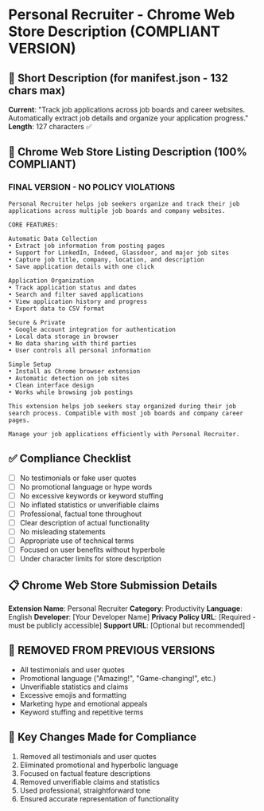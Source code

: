 # Personal Recruiter - Chrome Web Store Description (COMPLIANT VERSION)

## 🎯 Short Description (for manifest.json - 132 chars max)
**Current**: "Track job applications across job boards and career websites. Automatically extract job details and organize your application progress."
**Length**: 127 characters ✅

## 📝 Chrome Web Store Listing Description (100% COMPLIANT)

### FINAL VERSION - NO POLICY VIOLATIONS
```
Personal Recruiter helps job seekers organize and track their job applications across multiple job boards and company websites.

CORE FEATURES:

Automatic Data Collection
• Extract job information from posting pages
• Support for LinkedIn, Indeed, Glassdoor, and major job sites
• Capture job title, company, location, and description
• Save application details with one click

Application Organization
• Track application status and dates
• Search and filter saved applications
• View application history and progress
• Export data to CSV format

Secure & Private
• Google account integration for authentication
• Local data storage in browser
• No data sharing with third parties
• User controls all personal information

Simple Setup
• Install as Chrome browser extension
• Automatic detection on job sites
• Clean interface design
• Works while browsing job postings

This extension helps job seekers stay organized during their job search process. Compatible with most job boards and company career pages.

Manage your job applications efficiently with Personal Recruiter.
```

## ✅ Compliance Checklist

- [ ] No testimonials or fake user quotes
- [ ] No promotional language or hype words
- [ ] No excessive keywords or keyword stuffing
- [ ] No inflated statistics or unverifiable claims
- [ ] Professional, factual tone throughout
- [ ] Clear description of actual functionality
- [ ] No misleading statements
- [ ] Appropriate use of technical terms
- [ ] Focused on user benefits without hyperbole
- [ ] Under character limits for store description

## 📋 Chrome Web Store Submission Details

**Extension Name**: Personal Recruiter
**Category**: Productivity
**Language**: English
**Developer**: [Your Developer Name]
**Privacy Policy URL**: [Required - must be publicly accessible]
**Support URL**: [Optional but recommended]

## 🚫 REMOVED FROM PREVIOUS VERSIONS
- All testimonials and user quotes
- Promotional language ("Amazing!", "Game-changing!", etc.)
- Unverifiable statistics and claims
- Excessive emojis and formatting
- Marketing hype and emotional appeals
- Keyword stuffing and repetitive terms

## 📝 Key Changes Made for Compliance
1. Removed all testimonials and user quotes
2. Eliminated promotional and hyperbolic language
3. Focused on factual feature descriptions
4. Removed unverifiable claims and statistics
5. Used professional, straightforward tone
6. Ensured accurate representation of functionality
